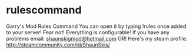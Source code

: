 # rulescommand
Garry's Mod Rules Command
You can open it by typing !rules once added to your server!
Fear not! Everything is configurable!
If you have any problems email: shaunskigmod@hotmail.com
OR!
Here's my steam profile: http://steamcommunity.com/id/ShaunSkis/